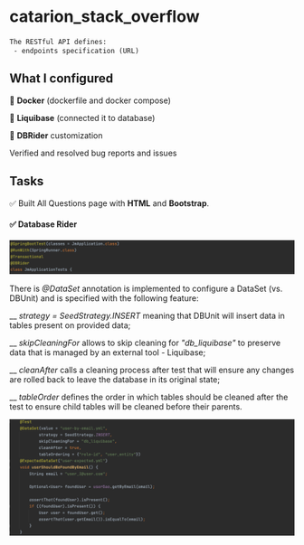 # catarion_stack_overflow

    The RESTful API defines:
     - endpoints specification (URL)
    

## What I configured

  
🧩 **Docker** (dockerfile and docker compose)

🧩 **Liquibase** (connected it to database)

🧩 **DBRider** customization

Verified and resolved bug reports and issues


## Tasks 

✅ Built All Questions page with **HTML** and **Bootstrap**.

#### ✅ Database Rider
![alt-текст](https://github.com/e-terven/catarion_stack_overflow/blob/5b7387ae1d6f4bb2b2e1336fc85c75abb873e689/dbrider_annotations.png "Annotations")

There is _@DataSet_ annotation is implemented to configure a DataSet (vs. DBUnit) and is specified with the following feature:  

__ _strategy = SeedStrategy.INSERT_ meaning that DBUnit will insert data in tables present on provided data;  

__ _skipCleaningFor_ allows to skip cleaning for _"db_liquibase"_ to preserve data that is managed by an external tool - Liquibase;  

__ _cleanAfter_ calls a cleaning process after test that will ensure any changes are rolled back to leave the database in its original state;  

__ _tableOrder_ defines the order in which tables should be cleaned after the test to ensure child tables will be cleaned before their parents.

![alt-текст](https://github.com/e-terven/catarion_stack_overflow/blob/2e4e92dadea035ec9bcbd1570de0fa6a84a80af6/dbrider_findByEmail.png "findByEmail_testMethod")
